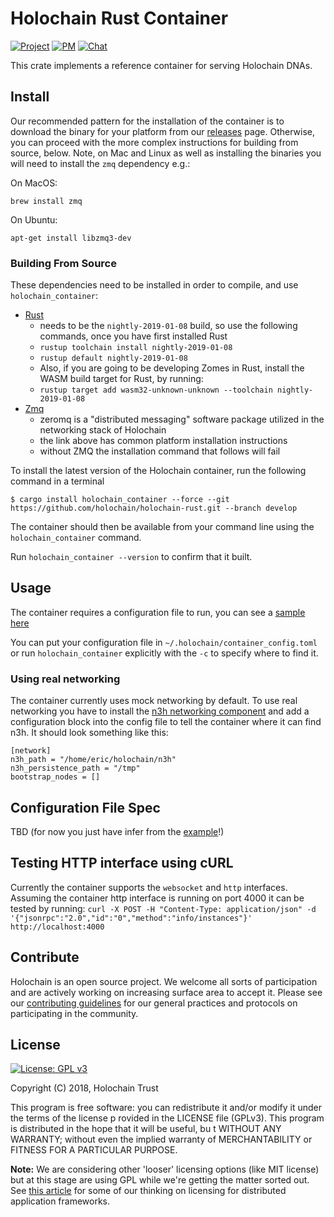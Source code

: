 # Holochain Rust Container

[![Project](https://img.shields.io/badge/project-holochain-blue.svg?style=flat-square)](http://holochain.org/)
[![PM](https://img.shields.io/badge/pm-waffle-blue.svg?style=flat-square)](https://waffle.io/holochain/org)
[![Chat](https://img.shields.io/badge/chat-chat%2eholochain%2enet-blue.svg?style=flat-square)](https://chat.holochain.net)

This crate implements a reference container for serving Holochain DNAs.

## Install

Our recommended pattern for the installation of the container is to download the binary for your platform from our [releases](https://github.com/holochain/holochain-rust/releases) page. Otherwise, you can proceed with the more complex instructions for building from source, below.  Note, on Mac and Linux as well as installing the binaries you will need to install the `zmq` dependency e.g.:

On MacOS:

```
brew install zmq
```

On Ubuntu:

```
apt-get install libzmq3-dev
```


### Building From Source

These dependencies need to be installed in order to compile, and use `holochain_container`:

- [Rust](https://www.rust-lang.org/en-US/install.html)
  - needs to be the `nightly-2019-01-08` build, so use the following commands, once you have first installed Rust
  - `rustup toolchain install nightly-2019-01-08`
  - `rustup default nightly-2019-01-08`
  - Also, if you are going to be developing Zomes in Rust, install the WASM build target for Rust, by running:
  - `rustup target add wasm32-unknown-unknown --toolchain nightly-2019-01-08`
- [Zmq](http://zeromq.org/intro:get-the-software)
  - zeromq is a "distributed messaging" software package utilized in the networking stack of Holochain
  - the link above has common platform installation instructions
  - without ZMQ the installation command that follows will fail


To install the latest version of the Holochain container, run the following command in a terminal
```shell
$ cargo install holochain_container --force --git https://github.com/holochain/holochain-rust.git --branch develop
```

The container should then be available from your command line using the `holochain_container` command.

Run `holochain_container --version` to confirm that it built.

## Usage

The container requires a configuration file to run, you can see a [sample here](https://github.com/holochain/holochain-rust/blob/develop/container/example-config/basic.toml)

You can put your configuration file in `~/.holochain/container_config.toml` or run `holochain_container` explicitly with the `-c` to specify where to find it.

### Using real networking
The container currently uses mock networking by default. To use real networking you have to install the [n3h networking component](https://github.com/holochain/n3h) and add a configuration block into the config file to tell the container where it can find n3h.  It should look something like this:

```
[network]
n3h_path = "/home/eric/holochain/n3h"
n3h_persistence_path = "/tmp"
bootstrap_nodes = []
```

## Configuration File Spec

TBD (for now you just have infer from the [example]((https://github.com/holochain/holochain-rust/blob/develop/container/example-config/basic.toml))!)

## Testing HTTP interface using cURL

Currently the container supports the `websocket` and `http` interfaces.
Assuming the container http interface is running on port 4000 it can be tested by running:
`curl -X POST -H "Content-Type: application/json" -d '{"jsonrpc":"2.0","id":"0","method":"info/instances"}' http://localhost:4000`


## Contribute
Holochain is an open source project.  We welcome all sorts of participation and are actively working on increasing surface area to accept it.  Please see our [contributing guidelines](../CONTRIBUTING.md) for our general practices and protocols on participating in the community.

## License
[![License: GPL v3](https://img.shields.io/badge/License-GPL%20v3-blue.svg)](http://www.gnu.org/licenses/gpl-3.0)

Copyright (C) 2018, Holochain Trust

This program is free software: you can redistribute it and/or modify it under the terms of the license p
rovided in the LICENSE file (GPLv3).  This program is distributed in the hope that it will be useful, bu
t WITHOUT ANY WARRANTY; without even the implied warranty of MERCHANTABILITY or FITNESS FOR A PARTICULAR
 PURPOSE.

**Note:** We are considering other 'looser' licensing options (like MIT license) but at this stage are using GPL while we're getting the matter sorted out.  See [this article](https://medium.com/holochain/licensing-needs-for-truly-p2p-software-a3e0fa42be6c) for some of our thinking on licensing for distributed application frameworks.
